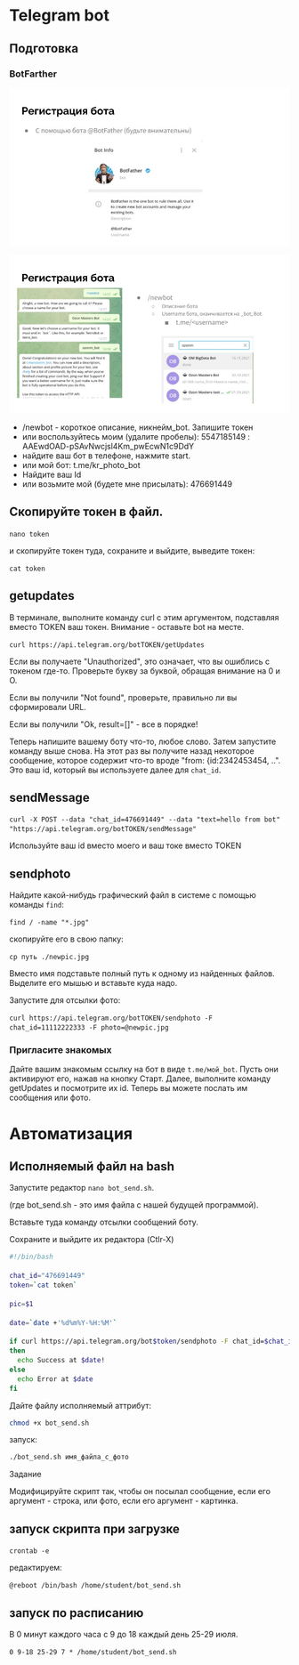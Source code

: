 # Telegram bot

## Подготовка

### BotFarther

![bot farther](../img/bot_1.jpg)

![bot farther](../img/bot_2.jpg)

* /newbot - короткое описание, никнейм_bot. Запишите токен
* или воспользуйтесь моим (удалите пробелы): 5547185149 : AAEwdOAD-pSAvNwcjsl4Km_pwEcwN1c9DdY
* найдите ваш бот в телефоне, нажмите start. 
* или мой бот:  t.me/kr_photo_bot
* Найдите ваш Id
* или возьмите мой (будете мне присылать): 476691449

## Скопируйте токен в файл.

`nano token`

и скопируйте токен туда, сохраните и выйдите, выведите токен:

`cat token`

## getupdates

В терминале, выполните команду curl с этим аргументом, подставляя вместо TOKEN ваш токен. Внимание - оставьте bot на месте.

`curl https://api.telegram.org/botTOKEN/getUpdates`

Если вы получаете "Unauthorized", это означает, что вы ошиблись с токеном где-то. Проверьте букву за буквой, обращая внимание на 0 и О.

Если вы получили "Not found", проверьте, правильно ли вы сформировали URL.

Если вы получили "Ok, result=[]" - все в порядке!

Теперь напишите вашему боту что-то, любое слово. Затем запустите команду выше снова. На этот раз вы получите назад некоторое сообщение, которое содержит что-то вроде "from: {id:2342453454, ..". Это ваш id, который вы используете далее для `chat_id`.

## sendMessage

`curl -X POST --data "chat_id=476691449" --data "text=hello from bot" "https://api.telegram.org/botTOKEN/sendMessage"`

Используйте ваш id вместо моего и ваш токе вместо TOKEN

## sendphoto

Найдите какой-нибудь графический файл в системе с помощью команды `find`:

`find / -name "*.jpg"`

скопируйте его в свою папку:

`cp путь ./newpic.jpg`

Вместо имя подставьте полный путь к одному из найденных файлов. Выделите его мышью и вставьте куда надо.

Запустите для отсылки фото:

`curl https://api.telegram.org/botTOKEN/sendphoto -F chat_id=11112222333 -F photo=@newpic.jpg`

### Пригласите знакомых

Дайте вашим знакомым ссылку на бот в виде `t.me/мой_bot`. Пусть они активируют его, нажав на кнопку Старт. Далее, выполните команду getUpdates и посмотрите их id. Теперь вы можете послать им сообщения или фото.


# Автоматизация

## Исполняемый файл на bash

Запустите редактор `nano bot_send.sh`.

(где bot_send.sh - это имя файла с нашей будущей программой).

Вставьте туда команду отсылки сообщений боту.

Сохраните и выйдите их редактора (Ctlr-X)

```bash
#!/bin/bash

chat_id="476691449"
token=`cat token`

pic=$1

date=`date +'%d%m%Y-%H:%M'`

if curl https://api.telegram.org/bot$token/sendphoto -F chat_id=$chat_id -F photo=@$pic;
then
  echo Success at $date!
else
  echo Error at $date
fi
```


Дайте файлу исполняемый аттрибут:

```bash
chmod +x bot_send.sh
```

запуск:

```bash
./bot_send.sh имя_файла_с_фото
```

Задание

Модифицируйте скрипт так, чтобы он посылал сообщение, если его аргумент - строка, или фото, если его аргумент - картинка.

## запуск скрипта при загрузке

`crontab -e`

редактируем:

`@reboot /bin/bash /home/student/bot_send.sh`

## запуск по расписанию

В 0 минут каждого часа с 9 до 18 каждый день 25-29 июля.

`0 9-18 25-29 7 * /home/student/bot_send.sh`


